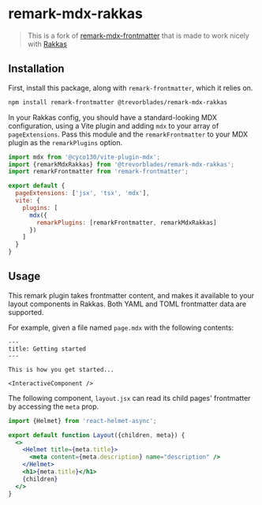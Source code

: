 # remark-mdx-rakkas

> This is a fork of [remark-mdx-frontmatter](https://github.com/remcohaszing/remark-mdx-frontmatter) that is made to work nicely with [Rakkas](https://github.com/rakkasjs/rakkasjs)

## Installation

First, install this package, along with `remark-frontmatter`, which it relies on.

```bash
npm install remark-frontmatter @trevorblades/remark-mdx-rakkas
```

In your Rakkas config, you should have a standard-looking MDX configuration, using a Vite plugin and adding `mdx` to your array of `pageExtensions`. Pass this module and the `remarkFrontmatter` to your MDX plugin as the `remarkPlugins` option.

```js
import mdx from '@cyco130/vite-plugin-mdx';
import {remarkMdxRakkas} from '@trevorblades/remark-mdx-rakkas';
import remarkFrontmatter from 'remark-frontmatter';

export default {
  pageExtensions: ['jsx', 'tsx', 'mdx'],
  vite: {
    plugins: [
      mdx({
        remarkPlugins: [remarkFrontmatter, remarkMdxRakkas]
      })
    ]
  }
}
```

## Usage

This remark plugin takes frontmatter content, and makes it available to your layout components in Rakkas. Both YAML and TOML frontmatter data are supported.

For example, given a file named `page.mdx` with the following contents:

```mdx
---
title: Getting started
---

This is how you get started...

<InteractiveComponent />
```

The following component, `layout.jsx` can read its child pages' frontmatter by accessing the `meta` prop.

```jsx
import {Helmet} from 'react-helmet-async';

export default function Layout({children, meta}) {
  <>
    <Helmet title={meta.title}>
      <meta content={meta.description} name="description" />
    </Helmet>
    <h1>{meta.title}</h1>
    {children}
  </>
}
```
